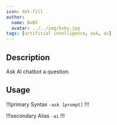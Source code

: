 ```yaml
---
icon: dot-fill
author:
  name: BxBY
  avatar: ../../img/bxby.jpg
tags: [artificial intelligence, ask, ai]
---
```


## Description
Ask AI chatbot a question.

## Usage
!!!primary Syntax
`-ask [prompt]`
!!!

!!!secondary Alias
`-ai`
!!!
